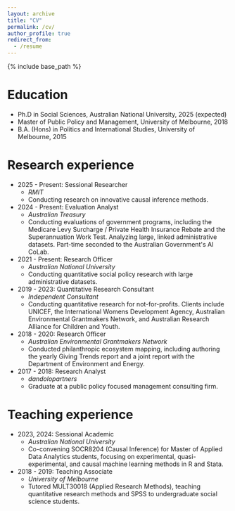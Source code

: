 ```yaml
---
layout: archive
title: "CV"
permalink: /cv/
author_profile: true
redirect_from:
  - /resume
---
```


{% include base_path %}

Education
======
* Ph.D in Social Sciences, Australian National University, 2025 (expected)
* Master of Public Policy and Management, University of Melbourne, 2018
* B.A. (Hons) in Politics and International Studies, University of Melbourne, 2015

Research experience
======
* 2025 - Present: Sessional Researcher
  * _RMIT_
  * Conducting research on innovative causal inference methods.
* 2024 - Present: Evaluation Analyst
  * _Australian Treasury_
  * Conducting evaluations of government programs, including the Medicare Levy Surcharge / Private Health Insurance Rebate and the Superannuation Work Test. Analyzing large, linked administrative datasets. Part-time seconded to the Australian Government's AI CoLab.
* 2021 - Present: Research Officer
  * _Australian National University_
  * Conducting quantitative social policy research with large administrative datasets.
* 2019 - 2023: Quantitative Research Consultant
    * _Independent Consultant_
    * Conducting quantitative research for not-for-profits. Clients include UNICEF, the International Womens Development Agency, Australian Environmental Grantmakers Network, and Australian Research Alliance for Children and Youth.
* 2018 - 2020: Research Officer
  * _Australian Environmental Grantmakers Network_
  * Conducted philanthropic ecosystem mapping, including authoring the yearly Giving Trends report and a joint report with the Department of Environment and Energy.
* 2017 - 2018: Research Analyst
  * _dandolopartners_
  * Graduate at a public policy focused management consulting firm.

Teaching experience
======
* 2023, 2024: Sessional Academic
  * _Australian National University_
  * Co-convening SOCR8204 (Causal Inference) for Master of Applied Data Analytics students, focusing on experimental, quasi-experimental, and causal machine learning methods in R and Stata.
* 2018 - 2019: Teaching Associate
  * _University of Melbourne_
  * Tutored MULT30018 (Applied Research Methods), teaching quantitative research methods and SPSS to undergraduate social science students.
  
[//]: # (Skills)

[//]: # (======)

[//]: # (* Statistical programming)

[//]: # (  * R)

[//]: # (  * Python)

[//]: # (  * SPSS)

[//]: # (* Skill 2)

[//]: # (  * Sub-skill 2.1)

[//]: # (  * Sub-skill 2.2)

[//]: # (  * Sub-skill 2.3)

[//]: # (* Skill 3)
  
[//]: # (Talks)

[//]: # (======)

[//]: # (  <ul>{% for post in site.talks reversed %})

[//]: # (    {% include archive-single-talk-cv.html  %})

[//]: # (  {% endfor %}</ul>)
  
[//]: # (Teaching)

[//]: # (======)

[//]: # (  <ul>{% for post in site.teaching reversed %})

[//]: # (    {% include archive-single-cv.html %})

[//]: # (  {% endfor %}</ul>)
